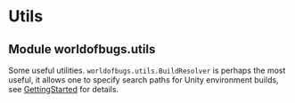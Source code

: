 # Utils

<a id="worldofbugs.utils"></a>

## Module worldofbugs.utils

Some useful utilities. `worldofbugs.utils.BuildResolver` is perhaps the most useful, it allows one to specify search paths for Unity environment builds, see [GettingStarted](../../GettingStarted/QuickStart.md) for details.

